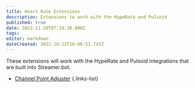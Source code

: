 ```yaml
---
title: Heart Rate Extensions
description: Extensions to work with the HypeRate and Pulsoid
published: true
date: 2022-11-20T07:19:30.980Z
tags: 
editor: markdown
dateCreated: 2022-10-23T16:06:52.743Z
---
```


These extensions will work with the HypeRate and Pulsoid integrations that are built into Streamer.bot.

- [Channel Point Adjuster]()
  {.links-list}